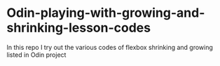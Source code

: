 # Odin-playing-with-growing-and-shrinking-lesson-codes
In this repo I try out the various codes of flexbox shrinking and growing listed in Odin project
